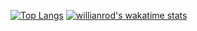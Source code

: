 [![Top Langs](https://github-readme-stats.vercel.app/api/top-langs/?username=anuraghazra&layout=compact)](https://github.com/anuraghazra/github-readme-stats)
[![willianrod's wakatime stats](https://github-readme-stats.vercel.app/api/wakatime?username=Ombrelin&layout=compact&api_domain=stats.arsenelapostolet.fr&bg_color=2D3748&title_color=2F855A&icon_color=2F855A&text_color=ffffff&custom_title=Wakapi%20Week%20Stats&langs_count=20)](https://github.com/anuraghazra/github-readme-stats)
